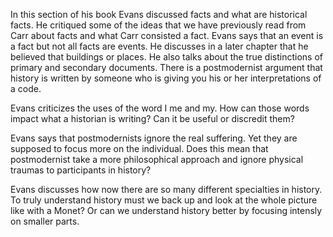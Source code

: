 In this section of his book Evans discussed facts and what are historical facts. He critiqued some of the ideas that we have previously read from Carr about facts and what Carr consisted a fact. Evans says that an event is a fact but not all facts are events. He discusses in a later chapter that he believed that buildings or places. He also talks about the true distinctions of primary and secondary documents. There is a postmodernist argument that history is written by someone who is giving you his or her interpretations of a code.

Evans criticizes the uses of the word I me and my. How can those words impact what a historian is writing? Can it be useful or discredit them? 

Evans says that postmodernists ignore the real suffering. Yet they are supposed to focus more on the individual. Does this mean that postmodernist take a more philosophical approach and ignore physical traumas to participants in history? 

Evans discusses how now there are so many different specialties in history. To truly understand history must we back up and look at the whole picture like with a Monet? Or can we understand history better by focusing intensly on smaller parts. 

